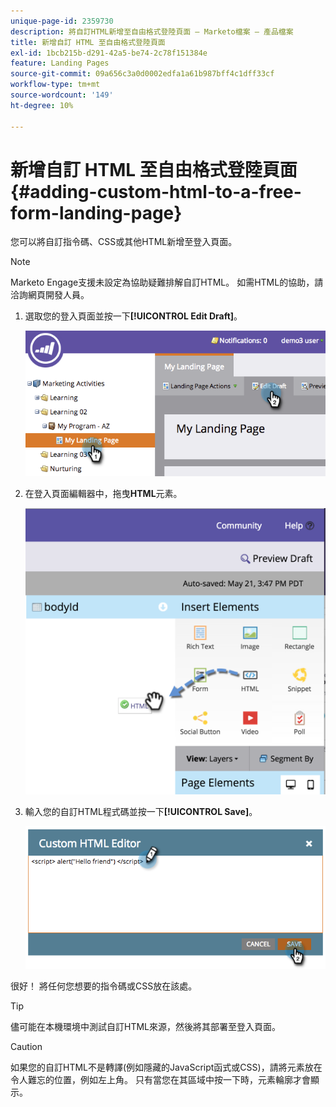```yaml
---
unique-page-id: 2359730
description: 將自訂HTML新增至自由格式登陸頁面 — Marketo檔案 — 產品檔案
title: 新增自訂 HTML 至自由格式登陸頁面
exl-id: 1bcb215b-d291-42a5-be74-2c78f151384e
feature: Landing Pages
source-git-commit: 09a656c3a0d0002edfa1a61b987bff4c1dff33cf
workflow-type: tm+mt
source-wordcount: '149'
ht-degree: 10%

---
```


# 新增自訂 HTML 至自由格式登陸頁面 {#adding-custom-html-to-a-free-form-landing-page}

您可以將自訂指令碼、CSS或其他HTML新增至登入頁面。

>[!NOTE]
>
>Marketo Engage支援未設定為協助疑難排解自訂HTML。 如需HTML的協助，請洽詢網頁開發人員。

1. 選取您的登入頁面並按一下&#x200B;**[!UICONTROL Edit Draft]**。

   ![](assets/image2014-9-17-12-3a2-3a15.png)

1. 在登入頁面編輯器中，拖曳&#x200B;**HTML**&#x200B;元素。

   ![](assets/image2015-5-21-15-3a52-3a42.png)

1. 輸入您的自訂HTML程式碼並按一下&#x200B;**[!UICONTROL Save]**。

   ![](assets/image2014-9-17-12-3a3-3a39.png)

很好！ 將任何您想要的指令碼或CSS放在該處。

>[!TIP]
>
>儘可能在本機環境中測試自訂HTML來源，然後將其部署至登入頁面。

>[!CAUTION]
>
>如果您的自訂HTML不是轉譯(例如隱藏的JavaScript函式或CSS)，請將元素放在令人難忘的位置，例如左上角。 只有當您在其區域中按一下時，元素輪廓才會顯示。
